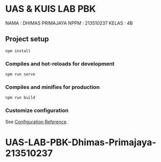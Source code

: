 # UAS & KUIS LAB PBK
NAMA   : DHIMAS PRIMAJAYA
NPPM   : 213510237
KELAS  : 4B

## Project setup
```
npm install
```

### Compiles and hot-reloads for development
```
npm run serve
```

### Compiles and minifies for production
```
npm run build
```

### Customize configuration
See [Configuration Reference](https://cli.vuejs.org/config/).
# UAS-LAB-PBK-Dhimas-Primajaya-213510237
